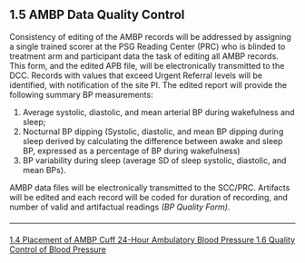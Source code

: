 ## 1.5 AMBP Data Quality Control

Consistency of editing of the AMBP records will be addressed by assigning a single
trained scorer at the PSG Reading Center (PRC) who is blinded to treatment arm and
participant data the task of editing all AMBP records.
This form, and the edited APB file, will be electronically transmitted to the DCC. Records
with values that exceed Urgent Referral levels will be identified, with notification of the
site PI. The edited report will provide the following summary BP measurements:

1. Average systolic, diastolic, and mean arterial BP during wakefulness and sleep;
2. Nocturnal BP dipping (Systolic, diastolic, and mean BP dipping during sleep
derived by calculating the difference between awake and sleep BP, expressed as
a percentage of BP during wakefulness)
3. BP variability during sleep (average SD of sleep systolic, diastolic, and mean
BPs).

AMBP data files will be electronically transmitted to the SCC/PRC. Artifacts will be edited
and each record will be coded for duration of recording, and number of valid and
artifactual readings _(BP Quality Form)_.


<hr class="soften" style="margin-top: 20px;margin-bottom: 20px;"/>

<div class="center">
<div class="btn-group">
  <a href=":pages_path:/manuals/ambulatory-blood-pressure/1-04-placement-of-ambp-cuff.md" class="btn btn-default">
    <span class="glyphicon glyphicon-chevron-left"></span>
    1.4 Placement of AMBP Cuff
  </a>

  <a href=":pages_path:/manuals/ambulatory-blood-pressure/" class="btn btn-default">
    <span class="glyphicon glyphicon-chevron-up"></span>
    24-Hour Ambulatory Blood Pressure
  </a>

  <a href=":pages_path:/manuals/ambulatory-blood-pressure/1-06-qc-of-blood-pressure.md" class="btn btn-success">
    1.6 Quality Control of Blood Pressure
    <span class="glyphicon glyphicon-chevron-right"></span>
  </a>
</div>
</div>